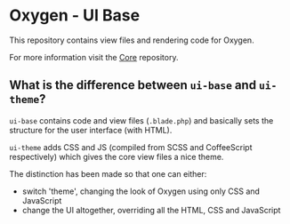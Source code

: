 # Oxygen - UI Base

This repository contains view files and rendering code for Oxygen.

For more information visit the [Core](https://github.com/oxygen-cms/core) repository.

## What is the difference between `ui-base` and `ui-theme`?

`ui-base` contains code and view files (`.blade.php`) and basically sets the structure for the user interface (with HTML).

`ui-theme` adds CSS and JS (compiled from SCSS and CoffeeScript respectively) which gives the core view files a nice theme.

The distinction has been made so that one can either:

- switch 'theme', changing the look of Oxygen using only CSS and JavaScript
- change the UI altogether, overriding all the HTML, CSS and JavaScript